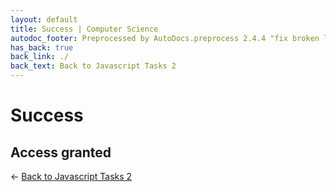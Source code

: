 ```yaml
---
layout: default
title: Success | Computer Science
autodoc_footer: Preprocessed by AutoDocs.preprocess 2.4.4 "fix broken link for 'C' filetype" ⓒ Starwort, 2020
has_back: true
back_link: ./
back_text: Back to Javascript Tasks 2
---
```


# Success

## Access granted

← [Back to Javascript Tasks 2](./index.html)
